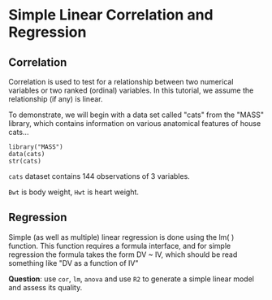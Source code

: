 # Simple Linear Correlation and Regression

## Correlation

Correlation is used to test for a relationship between two numerical variables or two ranked (ordinal) variables. In this tutorial, we assume the relationship (if any) is linear.

To demonstrate, we will begin with a data set called "cats" from the "MASS" library, which contains information on various anatomical features of house cats... 

	library("MASS")
	data(cats)
	str(cats)

`cats` dataset contains 144 observations of 3 variables.

`Bwt` is body weight, `Hwt` is heart weight.


## Regression

Simple (as well as multiple) linear regression is done using the lm( ) function. This function requires a formula interface, and for simple regression the formula takes the form DV ~ IV, which should be read something like "DV as a function of IV"

**Question**: use `cor`, `lm`, `anova` and use `R2` to generate a simple linear model and assess its quality.

